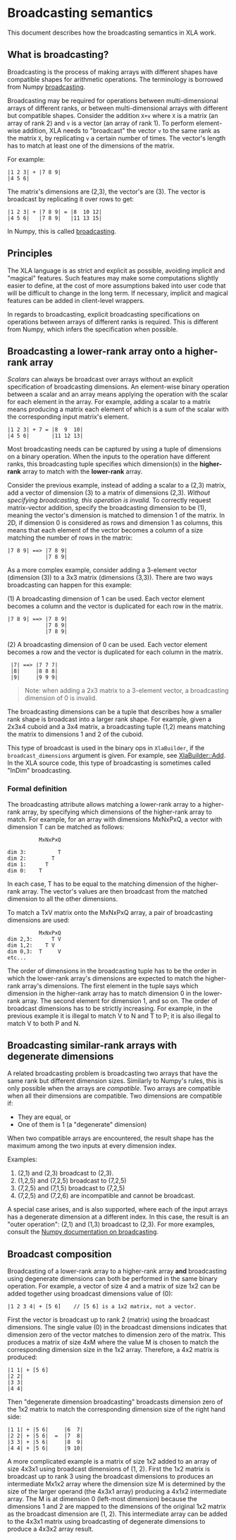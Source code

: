 # Broadcasting semantics

This document describes how the broadcasting semantics in XLA work.

## What is broadcasting?

Broadcasting is the process of making arrays with different shapes have
compatible shapes for arithmetic operations. The terminology is borrowed from
Numpy
[broadcasting](http://docs.scipy.org/doc/numpy/user/basics.broadcasting.html).

Broadcasting may be required for operations between multi-dimensional arrays of
different ranks, or between multi-dimensional arrays with different but
compatible shapes. Consider the addition `X+v` where `X` is a matrix (an array
of rank 2) and `v` is a vector (an array of rank 1). To perform element-wise
addition, XLA needs to "broadcast" the vector `v` to the same rank as the
matrix `X`, by replicating `v` a certain number of times. The vector's length
has to match at least one of the dimensions of the matrix.

For example:

    |1 2 3| + |7 8 9|
    |4 5 6|

The matrix's dimensions are (2,3), the vector's are (3). The vector is broadcast
by replicating it over rows to get:

    |1 2 3| + |7 8 9| = |8  10 12|
    |4 5 6|   |7 8 9|   |11 13 15|

In Numpy, this is called
[broadcasting](http://docs.scipy.org/doc/numpy/user/basics.broadcasting.html).

## Principles

The XLA language is as strict and explicit as possible, avoiding implicit and
"magical" features. Such features may make some computations slightly easier to
define, at the cost of more assumptions baked into user code that will be
difficult to change in the long term. If necessary, implicit and magical
features can be added in client-level wrappers.

In regards to broadcasting, explicit broadcasting specifications on operations
between arrays of different ranks is required. This is different from Numpy,
which infers the specification when possible.

## Broadcasting a lower-rank array onto a higher-rank array

*Scalars* can always be broadcast over arrays without an explicit specification
of broadcasting dimensions. An element-wise binary operation between a scalar
and an array means applying the operation with the scalar for each element in
the array. For example, adding a scalar to a matrix means producing a matrix
each element of which is a sum of the scalar with the corresponding input
matrix's element.

    |1 2 3| + 7 = |8  9  10|
    |4 5 6|       |11 12 13|

Most broadcasting needs can be captured by using a tuple of dimensions on a
binary operation. When the inputs to the operation have different ranks, this
broadcasting tuple specifies which dimension(s) in the **higher-rank** array to
match with the **lower-rank** array.

Consider the previous example, instead of adding a scalar to a (2,3) matrix, add
a vector of dimension (3) to a matrix of dimensions (2,3). *Without specifying
broadcasting, this operation is invalid.* To correctly request matrix-vector
addition, specify the broadcasting dimension to be (1), meaning the vector's
dimension is matched to dimension 1 of the matrix. In 2D, if dimension 0 is
considered as rows and dimension 1 as columns, this means that each element of
the vector becomes a column of a size matching the number of rows in the matrix:

    |7 8 9| ==> |7 8 9|
                |7 8 9|

As a more complex example, consider adding a 3-element vector (dimension (3)) to
a 3x3 matrix (dimensions (3,3)). There are two ways broadcasting can happen for
this example:

(1) A broadcasting dimension of 1 can be used. Each vector element becomes a
column and the vector is duplicated for each row in the matrix.

    |7 8 9| ==> |7 8 9|
                |7 8 9|
                |7 8 9|

(2) A broadcasting dimension of 0 can be used. Each vector element becomes a row
and the vector is duplicated for each column in the matrix.

     |7| ==> |7 7 7|
     |8|     |8 8 8|
     |9|     |9 9 9|

> Note: when adding a 2x3 matrix to a 3-element vector, a broadcasting dimension
> of 0 is invalid.

The broadcasting dimensions can be a tuple that describes how a smaller rank
shape is broadcast into a larger rank shape. For example, given a 2x3x4 cuboid
and a 3x4 matrix, a broadcasting tuple (1,2) means matching the matrix to
dimensions 1 and 2 of the cuboid.

This type of broadcast is used in the binary ops in `XlaBuilder`, if the
`broadcast_dimensions` argument is given. For example, see
[XlaBuilder::Add](https://www.tensorflow.org/code/tensorflow/compiler/xla/client/xla_builder.cc).
In the XLA source code, this type of broadcasting is sometimes called "InDim"
broadcasting.

### Formal definition

The broadcasting attribute allows matching a lower-rank array to a higher-rank
array, by specifying which dimensions of the higher-rank array to match. For
example, for an array with dimensions MxNxPxQ, a vector with dimension T can be
matched as follows:

              MxNxPxQ

    dim 3:          T
    dim 2:        T
    dim 1:      T
    dim 0:    T

In each case, T has to be equal to the matching dimension of the higher-rank
array. The vector's values are then broadcast from the matched dimension to all
the other dimensions.

To match a TxV matrix onto the MxNxPxQ array, a pair of broadcasting dimensions
are used:

              MxNxPxQ
    dim 2,3:      T V
    dim 1,2:    T V
    dim 0,3:  T     V
    etc...

The order of dimensions in the broadcasting tuple has to be the order in which
the lower-rank array's dimensions are expected to match the higher-rank array's
dimensions. The first element in the tuple says which dimension in the
higher-rank array has to match dimension 0 in the lower-rank array. The second
element for dimension 1, and so on. The order of broadcast dimensions has to be
strictly increasing. For example, in the previous example it is illegal to match
V to N and T to P; it is also illegal to match V to both P and N.

## Broadcasting similar-rank arrays with degenerate dimensions

A related broadcasting problem is broadcasting two arrays that have the same
rank but different dimension sizes. Similarly to Numpy's rules, this is only
possible when the arrays are *compatible*. Two arrays are compatible when all
their dimensions are compatible. Two dimensions are compatible if:

*   They are equal, or
*   One of them is 1 (a "degenerate" dimension)

When two compatible arrays are encountered, the result shape has the maximum
among the two inputs at every dimension index.

Examples:

1.  (2,1) and (2,3) broadcast to (2,3).
2.  (1,2,5) and (7,2,5) broadcast to (7,2,5)
3.  (7,2,5) and (7,1,5) broadcast to (7,2,5)
4.  (7,2,5) and (7,2,6) are incompatible and cannot be broadcast.

A special case arises, and is also supported, where each of the input arrays has
a degenerate dimension at a different index. In this case, the result is an
"outer operation": (2,1) and (1,3) broadcast to (2,3). For more examples,
consult the
[Numpy documentation on broadcasting](http://docs.scipy.org/doc/numpy/user/basics.broadcasting.html).

## Broadcast composition

Broadcasting of a lower-rank array to a higher-rank array **and** broadcasting
using degenerate dimensions can both be performed in the same binary operation.
For example, a vector of size 4 and a matrix of size 1x2 can be added together
using broadcast dimensions value of (0):

    |1 2 3 4| + [5 6]    // [5 6] is a 1x2 matrix, not a vector.

First the vector is broadcast up to rank 2 (matrix) using the broadcast
dimensions. The single value (0) in the broadcast dimensions indicates that
dimension zero of the vector matches to dimension zero of the matrix. This
produces a matrix of size 4xM where the value M is chosen to match the
corresponding dimension size in the 1x2 array. Therefore, a 4x2 matrix is
produced:

    |1 1| + [5 6]
    |2 2|
    |3 3|
    |4 4|

Then "degenerate dimension broadcasting" broadcasts dimension zero of the 1x2
matrix to match the corresponding dimension size of the right hand side:

    |1 1| + |5 6|     |6  7|
    |2 2| + |5 6|  =  |7  8|
    |3 3| + |5 6|     |8  9|
    |4 4| + |5 6|     |9 10|

A more complicated example is a matrix of size 1x2 added to an array of size
4x3x1 using broadcast dimensions of (1, 2). First the 1x2 matrix is broadcast up
to rank 3 using the broadcast dimensions to produces an intermediate Mx1x2 array
where the dimension size M is determined by the size of the larger operand (the
4x3x1 array) producing a 4x1x2 intermediate array. The M is at dimension 0
(left-most dimension) because the dimensions 1 and 2 are mapped to the
dimensions of the original 1x2 matrix as the broadcast dimension are (1, 2).
This intermediate array can be added to the 4x3x1 matrix using broadcasting of
degenerate dimensions to produce a 4x3x2 array result.
